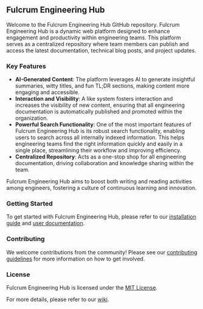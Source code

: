 ## Fulcrum Engineering Hub

Welcome to the Fulcrum Engineering Hub GitHub repository. Fulcrum Engineering Hub is a dynamic web platform designed to enhance engagement and productivity within engineering teams. This platform serves as a centralized repository where team members can publish and access the latest documentation, technical blog posts, and project updates.

### Key Features

- **AI-Generated Content**: The platform leverages AI to generate insightful summaries, witty titles, and fun TL;DR sections, making content more engaging and accessible.
- **Interaction and Visibility**: A like system fosters interaction and increases the visibility of new content, ensuring that all engineering documentation is automatically published and promoted within the organization.
- **Powerful Search Functionality**: One of the most important features of Fulcrum Engineering Hub is its robust search functionality, enabling users to search across all internally indexed information. This helps engineering teams find the right information quickly and easily in a single place, streamlining their workflow and improving efficiency.
- **Centralized Repository**: Acts as a one-stop shop for all engineering documentation, driving collaboration and knowledge sharing within the team.

Fulcrum Engineering Hub aims to boost both writing and reading activities among engineers, fostering a culture of continuous learning and innovation.

### Getting Started

To get started with Fulcrum Engineering Hub, please refer to our [installation guide](link-to-installation-guide) and [user documentation](link-to-user-documentation).

### Contributing

We welcome contributions from the community! Please see our [contributing guidelines](link-to-contributing-guidelines) for more information on how to get involved.

### License

Fulcrum Engineering Hub is licensed under the [MIT License](link-to-license).

For more details, please refer to our [wiki](link-to-wiki).
